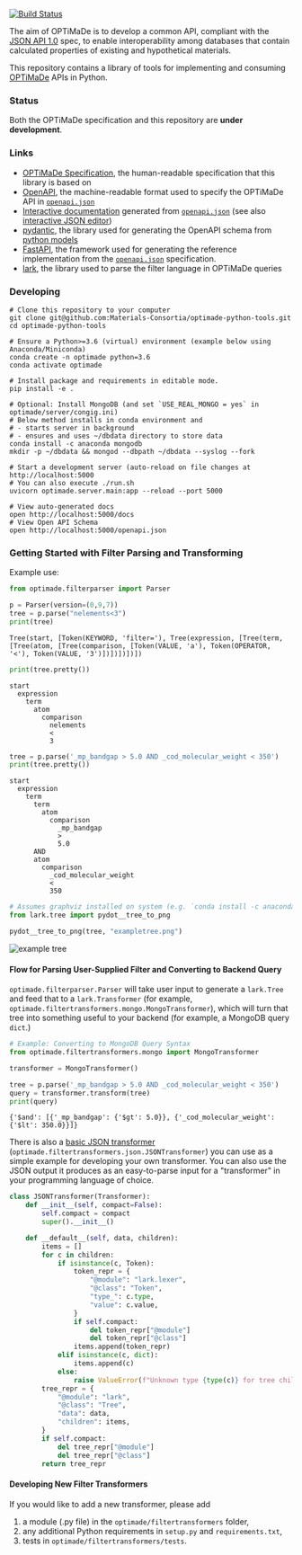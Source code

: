 [![Build Status](https://travis-ci.org/Materials-Consortia/optimade-python-tools.svg?branch=master)](https://travis-ci.org/Materials-Consortia/optimade-python-tools)

The aim of OPTiMaDe is to develop a common API, compliant with the
[JSON API 1.0](http://jsonapi.org/format/1.0/) spec, to enable interoperability
among databases that contain calculated properties of existing and hypothetical
materials.

This repository contains a library of tools for implementing and consuming
[OPTiMaDe](http://www.optimade.org) APIs in Python.

### Status
Both the OPTiMaDe specification and this repository are **under development**.

### Links

 * [OPTiMaDe Specification](https://github.com/Materials-Consortia/OPTiMaDe/blob/develop/optimade.md), the human-readable specification that this library is based on
 * [OpenAPI](https://github.com/OAI/OpenAPI-Specification), the machine-readable format used to specify the OPTiMaDe API in [`openapi.json`](openapi.json)
 * [Interactive documentation](https://petstore.swagger.io/?url=https://raw.githubusercontent.com/Materials-Consortia/optimade-python-tools/master/openapi.json#/operation/get_structures_structures_get) generated from [`openapi.json`](openapi.json) (see also [interactive JSON editor](https://editor.swagger.io/?url=https://raw.githubusercontent.com/Materials-Consortia/optimade-python-tools/master/openapi.json#/operation/get_structures_structures_get))
 * [pydantic](https://pydantic-docs.helpmanual.io/), the library used for generating the OpenAPI schema from [python models](optimade/server/models)
 * [FastAPI](https://fastapi.tiangolo.com/), the framework used for generating the reference implementation from the [`openapi.json`](openapi.json) specification.
 * [lark](https://github.com/lark-parser/lark), the library used to parse the filter language in OPTiMaDe queries

### Developing

```
# Clone this repository to your computer
git clone git@github.com:Materials-Consortia/optimade-python-tools.git
cd optimade-python-tools

# Ensure a Python>=3.6 (virtual) environment (example below using Anaconda/Miniconda)
conda create -n optimade python=3.6
conda activate optimade

# Install package and requirements in editable mode.
pip install -e .

# Optional: Install MongoDB (and set `USE_REAL_MONGO = yes` in optimade/server/congig.ini)
# Below method installs in conda environment and
# - starts server in background
# - ensures and uses ~/dbdata directory to store data
conda install -c anaconda mongodb
mkdir -p ~/dbdata && mongod --dbpath ~/dbdata --syslog --fork

# Start a development server (auto-reload on file changes at http://localhost:5000
# You can also execute ./run.sh
uvicorn optimade.server.main:app --reload --port 5000

# View auto-generated docs
open http://localhost:5000/docs
# View Open API Schema
open http://localhost:5000/openapi.json
```

### Getting Started with Filter Parsing and Transforming

Example use:

```python
from optimade.filterparser import Parser

p = Parser(version=(0,9,7))
tree = p.parse("nelements<3")
print(tree)
```
```
Tree(start, [Token(KEYWORD, 'filter='), Tree(expression, [Tree(term, [Tree(atom, [Tree(comparison, [Token(VALUE, 'a'), Token(OPERATOR, '<'), Token(VALUE, '3')])])])])])
```
```python
print(tree.pretty())
```
```
start
  expression
    term
      atom
        comparison
          nelements
          <
          3
```
```python
tree = p.parse('_mp_bandgap > 5.0 AND _cod_molecular_weight < 350')
print(tree.pretty())
```
```
start
  expression
    term
      term
        atom
          comparison
            _mp_bandgap
            >
            5.0
      AND
      atom
        comparison
          _cod_molecular_weight
          <
          350
```
```python
# Assumes graphviz installed on system (e.g. `conda install -c anaconda graphviz`) and `pip install pydot`
from lark.tree import pydot__tree_to_png

pydot__tree_to_png(tree, "exampletree.png")
```
![example tree](exampletree.png)

#### Flow for Parsing User-Supplied Filter and Converting to Backend Query

`optimade.filterparser.Parser` will take user input to generate a `lark.Tree` and feed that to a `lark.Transformer`
(for example, `optimade.filtertransformers.mongo.MongoTransformer`), which will turn that tree into something useful
to your backend (for example, a MongoDB query `dict`.)

```python
# Example: Converting to MongoDB Query Syntax
from optimade.filtertransformers.mongo import MongoTransformer

transformer = MongoTransformer()

tree = p.parse('_mp_bandgap > 5.0 AND _cod_molecular_weight < 350')
query = transformer.transform(tree)
print(query)
```
```
{'$and': [{'_mp_bandgap': {'$gt': 5.0}}, {'_cod_molecular_weight': {'$lt': 350.0}}]}
```

There is also a [basic JSON transformer](optimade/filtertransformers/json.py)
(`optimade.filtertransformers.json.JSONTransformer`) you can use as a simple
example for developing your own transformer.
You can also use the JSON output it produces as an easy-to-parse input for a 
"transformer" in your programming language of choice.

```python
class JSONTransformer(Transformer):
    def __init__(self, compact=False):
        self.compact = compact
        super().__init__()

    def __default__(self, data, children):
        items = []
        for c in children:
            if isinstance(c, Token):
                token_repr = {
                    "@module": "lark.lexer",
                    "@class": "Token",
                    "type_": c.type,
                    "value": c.value,
                }
                if self.compact:
                    del token_repr["@module"]
                    del token_repr["@class"]
                items.append(token_repr)
            elif isinstance(c, dict):
                items.append(c)
            else:
                raise ValueError(f"Unknown type {type(c)} for tree child {c}")
        tree_repr = {
            "@module": "lark",
            "@class": "Tree",
            "data": data,
            "children": items,
        }
        if self.compact:
            del tree_repr["@module"]
            del tree_repr["@class"]
        return tree_repr
```

#### Developing New Filter Transformers
If you would like to add a new transformer, please add
1. a module (.py file) in the `optimade/filtertransformers` folder,
2. any additional Python requirements in `setup.py` and `requirements.txt`,
3. tests in `optimade/filtertransformers/tests`.
